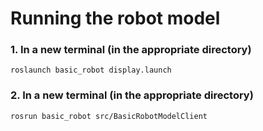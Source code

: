 # Running the robot model

### 1. In a new terminal (in the appropriate directory)

```
roslaunch basic_robot display.launch
```
### 2. In a new terminal (in the appropriate directory)

```
rosrun basic_robot src/BasicRobotModelClient
```
